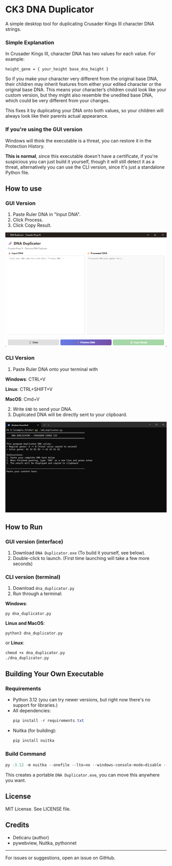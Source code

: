 # CK3 DNA Duplicator

A simple desktop tool for duplicating Crusader Kings III character DNA strings.
### Simple Explanation
In Crusader Kings III, character DNA has two values for each value. For example:
```
height_gene = { your_height base_dna_height }
```
So if you make your character very different from the original base DNA, their children may inherit features from either your edited character or the original base DNA. This means your character’s children could look like your custom version, but they might also resemble the unedited base DNA, which could be very different from your changes.

This fixes it by duplicating your DNA onto both values, so your children will always look like their parents actual appearance.

### If you're using the GUI version

Windows will think the executable is a threat, you can restore it in the Protection History. 

**This is normal**, since this executable doesn't have a certificate, if you're suspicious you can just build it yourself, though it will still detect it as a threat, alternatively you can use the CLI version, since it's just a standalone Python file.

## How to use 
### GUI Version
1. Paste Ruler DNA in "Input DNA".
2. Click Process.
3. Click Copy Result.

![Screenshot](screenshot.png)

### CLI Version
1. Paste Ruler DNA onto your terminal with 

**Windows**: CTRL+V

**Linux**: CTRL+SHIFT+V

**MacOS**: Cmd+V

2. Write `END` to send your DNA.
3. Duplicated DNA will be directly sent to your clipboard.

![Screenshot](screenshot_cli.png)

## How to Run
### GUI version (interface)
1. Download `DNA Duplicator.exe` (To build it yourself, see below).
2. Double-click to launch. (First time launching will take a few more seconds)

### CLI version (terminal)
1. Download `dna_duplicator.py`
2. Run through a terminal:

**Windows**:
```
py dna_duplicator.py 
```
**Linux and MacOS**:
```
python3 dna_duplicator.py
```
or **Linux**:
```
chmod +x dna_duplicator.py
./dna_duplicator.py
```

## Building Your Own Executable

### Requirements
- Python 3.12 (you can try newer versions, but right now there's no support for libraries.)
- All dependencies:
	```powershell
	pip install -r requirements.txt
	```
- Nuitka (for building):
	```powershell
	pip install nuitka
	```

### Build Command
```powershell
py -3.12 -m nuitka --onefile --lto=no --windows-console-mode=disable --windows-icon-from-ico=icon.ico --include-data-file=interface.html=interface.html --output-filename="DNA Duplicator.exe" dd_gui.py
```
This creates a portable `DNA Duplicator.exe`, you can move this anywhere you want.



## License
MIT License. See LICENSE file.

## Credits
- Deticaru (author)
- pywebview, Nuitka, pythonnet

---
For issues or suggestions, open an issue on GitHub.

